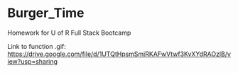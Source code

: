 # Burger_Time
Homework for U of R Full Stack Bootcamp


Link to function .gif: https://drive.google.com/file/d/1UTQtHpsmSmjRKAFwVtwf3KvXYdRAOzlB/view?usp=sharing
